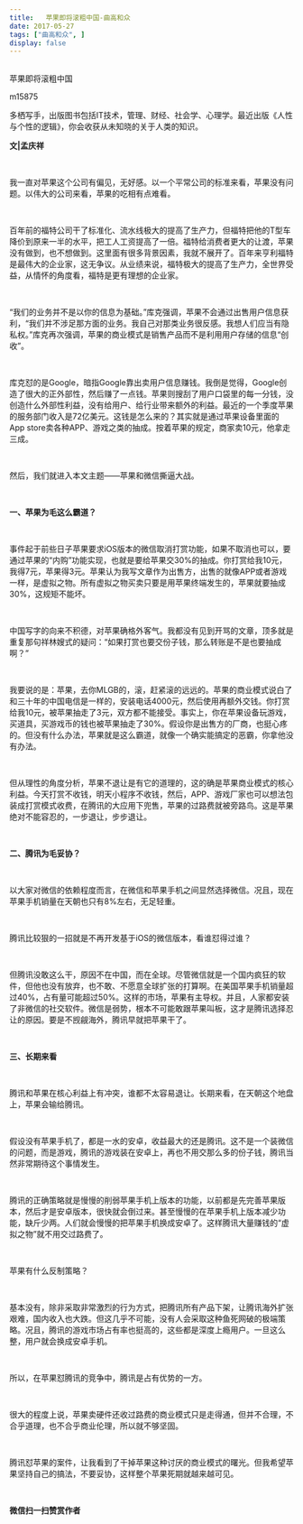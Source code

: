 ```yaml
---
title:   苹果即将滚粗中国-曲高和众
date: 2017-05-27
tags: ["曲高和众", ]
display: false
---
```



## 



苹果即将滚粗中国




m15875




多栖写手，出版图书包括IT技术，管理、财经、社会学、心理学。最近出版《人性与个性的逻辑》，你会收获从未知晓的关于人类的知识。


**文|孟庆祥**

&nbsp;

我一直对苹果这个公司有偏见，无好感。以一个平常公司的标准来看，苹果没有问题。以伟大的公司来看，苹果的吃相有点难看。

&nbsp;

百年前的福特公司干了标准化、流水线极大的提高了生产力，但福特把他的T型车降价到原来一半的水平，把工人工资提高了一倍。福特给消费者更大的让渡，苹果没有做到，也不想做到。这里面有很多背景因素，我就不展开了。百年来亨利福特是最伟大的企业家，这无争议。从业绩来说，福特极大的提高了生产力，全世界受益，从情怀的角度看，福特是更有理想的企业家。

&nbsp;

“我们的业务并不是以你的信息为基础。”库克强调，苹果不会通过出售用户信息获利，“我们并不涉足那方面的业务。我自己对那类业务很反感。我想人们应当有隐私权。”库克再次强调，苹果的商业模式是销售产品而不是利用用户存储的信息“创收”。

&nbsp;

库克怼的是Google，暗指Google靠出卖用户信息赚钱。我倒是觉得，Google创造了很大的正外部性，然后赚了一点钱。苹果则搜刮了用户口袋里的每一分钱，没创造什么外部性利益，没有给用户、给行业带来额外的利益。最近的一个季度苹果的服务部门收入是72亿美元。这钱是怎么来的？其实就是通过苹果设备里面的App store卖各种APP、游戏之类的抽成。按着苹果的规定，商家卖10元，他拿走三成。

&nbsp;

然后，我们就进入本文主题——苹果和微信撕逼大战。

&nbsp;

**一、苹果为毛这么霸道？**

&nbsp;

事件起于前些日子苹果要求iOS版本的微信取消打赏功能，如果不取消也可以，要通过苹果的“内购”功能实现，也就是要给苹果交30%的抽成。你打赏给我10元，我得7元，苹果得3元。苹果认为我写文章作为出售方，出售的就像APP或者游戏一样，是虚拟之物。所有虚拟之物买卖只要是用苹果终端发生的，苹果就要抽成30%，这规矩不能坏。

&nbsp;

中国写字的向来不积德，对苹果确格外客气。我都没有见到开骂的文章，顶多就是重复那句祥林嫂式的疑问：“如果打赏也要交份子钱，那么转账是不是也要抽成啊？”

&nbsp;

我要说的是：苹果，去你MLGB的，滚，赶紧滚的远远的。苹果的商业模式说白了和三十年的中国电信是一样的，安装电话4000元，然后使用再额外交钱。你打赏给我10元，被苹果抽走了3元，双方都不能接受。事实上，你在苹果设备玩游戏，买道具，买游戏币的钱也被苹果抽走了30%。假设你是出售方的厂商，也挺心疼的。但没有什么办法，苹果就是这么霸道，就像一个确实能搞定的恶霸，你拿他没有办法。

&nbsp;

但从理性的角度分析，苹果不退让是有它的道理的，这的确是苹果商业模式的核心利益。今天打赏不收钱，明天小程序不收钱，然后，APP、游戏厂家也可以想法包装成打赏模式收费，在腾讯的大应用下兜售，苹果的过路费就被旁路鸟。这是苹果绝对不能容忍的，一步退让，步步退让。

&nbsp;

**二、腾讯为毛妥协？**

&nbsp;

以大家对微信的依赖程度而言，在微信和苹果手机之间显然选择微信。况且，现在苹果手机销量在天朝也只有8%左右，无足轻重。

&nbsp;

腾讯比较狠的一招就是不再开发基于iOS的微信版本，看谁怼得过谁？

&nbsp;

但腾讯没敢这么干，原因不在中国，而在全球。尽管微信就是一个国内疯狂的软件，但他也没有放弃，也不敢、不愿意全球扩张的打算啊。在美国苹果手机销量超过40%，占有量可能超过50%。这样的市场，苹果有主导权。并且，人家都安装了非微信的社交软件。微信是弱势，根本不可能敢跟苹果叫板，这才是腾讯选择忍让的原因。要是不觊觎海外，腾讯早就把苹果干了。

&nbsp;

**三、长期来看**

&nbsp;

腾讯和苹果在核心利益上有冲突，谁都不太容易退让。长期来看，在天朝这个地盘上，苹果会输给腾讯。

&nbsp;

假设没有苹果手机了，都是一水的安卓，收益最大的还是腾讯。这不是一个装微信的问题，而是游戏，腾讯的游戏装在安卓上，再也不用交那么多的份子钱，腾讯当然非常期待这个事情发生。

&nbsp;

腾讯的正确策略就是慢慢的削弱苹果手机上版本的功能，以前都是先完善苹果版本，然后才是安卓版本，很快就会倒过来。甚至慢慢的在苹果手机上版本减少功能，缺斤少两。人们就会慢慢的把苹果手机换成安卓了。这样腾讯大量赚钱的“虚拟之物”就不用交过路费了。

&nbsp;

苹果有什么反制策略？

&nbsp;

基本没有，除非采取非常激烈的行为方式，把腾讯所有产品下架，让腾讯海外扩张艰难，国内收入也大跌。但这几乎不可能，没有人会采取这种鱼死网破的极端策略。况且，腾讯的游戏市场占有率也挺高的，这些都是深度上瘾用户。一旦这么整，用户就会换成安卓手机。

&nbsp;

所以，在苹果怼腾讯的竞争中，腾讯是占有优势的一方。

&nbsp;

很大的程度上说，苹果卖硬件还收过路费的商业模式只是走得通，但并不合理，不合乎道理，也不合乎商业伦理，所以就不够坚固。

&nbsp;

腾讯怼苹果的案件，让我看到了干掉苹果这种讨厌的商业模式的曙光。但我希望苹果坚持自己的搞法，不要妥协，这样整个苹果死期就越来越可见。

&nbsp;




**微信扫一扫赞赏作者**